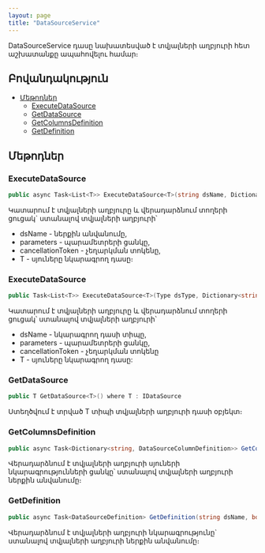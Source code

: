 ```yaml
---
layout: page
title: "DataSourceService" 
---
```


DataSourceService դասը նախատեսված է տվյալների աղբյուրի հետ աշխատանքը ապահովելու համար։

## Բովանդակություն
* [Մեթոդներ](#մեթոդներ)
  * [ExecuteDataSource](#executeDataSource)
  * [GetDataSource](#getDataSource)
  * [GetColumnsDefinition](#getColumnsDefinition)
  * [GetDefinition](#GetDefinition)


## Մեթոդներ

### ExecuteDataSource

```c#
public async Task<List<T>> ExecuteDataSource<T>(string dsName, Dictionary<string, object> parameters, CancellationToken cancellationToken = default)
```

Կատարում է տվյալների աղբյուրը և վերադարձնում տողերի ցուցակ` ստանալով տվյալների աղբյուրի՝
- dsName - ներքին անվանումը,
- parameters - պարամետրերի ցանկը,
- cancellationToken - չեղարկման տոկենը,
- T - սյուները նկարագրող դասը։

### ExecuteDataSource

```c#
public Task<List<T>> ExecuteDataSource<T>(Type dsType, Dictionary<string, object> parameters, CancellationToken cancellationToken = default)
```

Կատարում է տվյալների աղբյուրը և վերադարձնում տողերի ցուցակ՝ ստանալով տվյալների աղբյուրի՝
- dsName - նկարագրող դասի տիպը,
- parameters - պարամետրերի ցանկը,
- cancellationToken - չեղարկման տոկենը
- T - սյուները նկարագրող դասը:

### GetDataSource

```c#
public T GetDataSource<T>() where T : IDataSource
```

Ստեղծվում է տրված T տիպի տվյալների աղբյուրի դասի օբյեկտ։

### GetColumnsDefinition

```c#
public async Task<Dictionary<string, DataSourceColumnDefinition>> GetColumnsDefinition(string dsName)
```

Վերադարձնում է տվյալների աղբյուրի սյուների նկարագրությունների ցանկը՝ ստանալով տվյալների աղբյուրի ներքին անվանումը։

### GetDefinition

```c#
public async Task<DataSourceDefinition> GetDefinition(string dsName, bool isFull = false)
```

Վերադարձնում է տվյալների աղբյուրի նկարագրությունը` ստանալով տվյալների աղբյուրի ներքին անվանումը։
